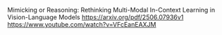 Mimicking or Reasoning: Rethinking Multi-Modal In-Context Learning in Vision-Language Models
https://arxiv.org/pdf/2506.07936v1
https://www.youtube.com/watch?v=VFcEanEAXJM

